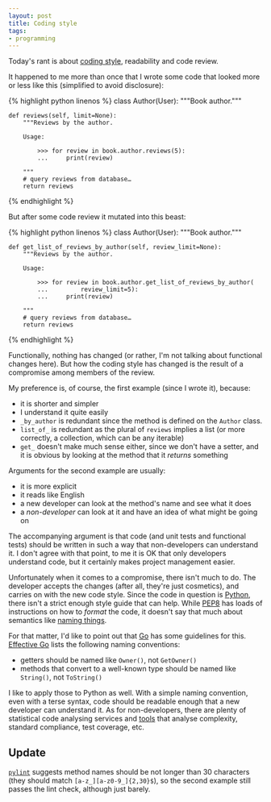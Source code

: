```yaml
---
layout: post
title: Coding style
tags:
- programming
---
```


Today's rant is about [coding style][1], readability and code review.

[1]: https://en.wikipedia.org/wiki/Programming_style#Elements_of_good_style

It happened to me more than once that I wrote some code that looked more or
less like this (simplified to avoid disclosure):

{% highlight python linenos %}
class Author(User):
    """Book author."""

    def reviews(self, limit=None):
        """Reviews by the author.

        Usage:

            >>> for review in book.author.reviews(5):
            ...     print(review)

        """
        # query reviews from database…
        return reviews
{% endhighlight %}

But after some code review it mutated into this beast:

{% highlight python linenos %}
class Author(User):
    """Book author."""

    def get_list_of_reviews_by_author(self, review_limit=None):
        """Reviews by the author.

        Usage:

            >>> for review in book.author.get_list_of_reviews_by_author(
            ...         review_limit=5):
            ...     print(review)

        """
        # query reviews from database…
        return reviews
{% endhighlight %}

Functionally, nothing has changed (or rather, I'm not talking about functional
changes here). But how the coding style has changed is the result of a
compromise among members of the review.

My preference is, of course, the first example (since I wrote it), because:

* it is shorter and simpler
* I understand it quite easily
* `_by_author` is redundant since the method is defined on the `Author` class.
* `list_of_` is redundant as the plural of `reviews` implies a list (or more
  correctly, a collection, which can be any iterable)
* `get_` doesn't make much sense either, since we don't have a setter, and it
  is obvious by looking at the method that it *returns* something

Arguments for the second example are usually:

* it is more explicit
* it reads like English
* a new developer can look at the method's name and see what it does
* a *non-developer* can look at it and have an idea of what might be going on

The accompanying argument is that code (and unit tests and functional tests)
should be written in such a way that non-developers can understand it. I don't
agree with that point, to me it is OK that only developers understand code, but
it certainly makes project management easier.

Unfortunately when it comes to a compromise, there isn't much to do. The
developer accepts the changes (after all, they're just cosmetics), and carries
on with the new code style. Since the code in question is [Python][2], there
isn't a strict enough style guide that can help. While [PEP8][3] has loads of
instructions on how to *format* the code, it doesn't say that much about
semantics like [naming things][4].

[2]: https://www.python.org/
[3]: https://www.python.org/dev/peps/pep-0008/
[4]: https://quotabl.es/quotes/97013

For that matter, I'd like to point out that [Go][5] has some guidelines for
this. [Effective Go][6] lists the following naming conventions:

[5]: https://golang.org/
[6]: https://golang.org/doc/effective_go.html#names

* getters should be named like `Owner()`, not `GetOwner()`
* methods that convert to a well-known type should be named like `String()`,
  not `ToString()`

I like to apply those to Python as well. With a simple naming convention, even
with a terse syntax, code should be readable enough that a new developer can
understand it. As for non-developers, there are plenty of statistical code
analysing services and [tools][7] that analyse complexity, standard compliance,
test coverage, etc.

[7]: https://en.wikipedia.org/wiki/List_of_tools_for_static_code_analysis

## Update

[`pylint`][8] suggests method names should be not longer than 30 characters
(they should match `[a-z_][a-z0-9_]{2,30}$`), so the second example still
passes the lint check, although just barely.

[8]: https://pypi.python.org/pypi/pylint
